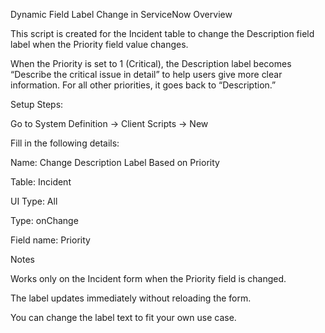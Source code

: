 Dynamic Field Label Change in ServiceNow
Overview

This script is created for the Incident table to change the Description field label when the Priority field value changes.

When the Priority is set to 1 (Critical), the Description label becomes
“Describe the critical issue in detail” to help users give more clear information.
For all other priorities, it goes back to “Description.”

Setup Steps:

Go to System Definition → Client Scripts → New

Fill in the following details:

Name: Change Description Label Based on Priority

Table: Incident

UI Type: All

Type: onChange

Field name: Priority

Notes

Works only on the Incident form when the Priority field is changed.

The label updates immediately without reloading the form.

You can change the label text to fit your own use case.
